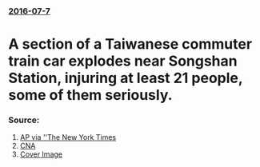 ### [2016-07-7](/news/2016/07/7/index.md)

# A section of a Taiwanese commuter train car explodes near Songshan Station, injuring at least 21 people, some of them seriously. 




### Source:

1. [AP via ''The New York Times](http://www.nytimes.com/aponline/2016/07/07/world/asia/ap-as-taiwan-train-blast.html?_r=0)
2. [CNA](http://focustaiwan.tw/news/asoc/201607070032.aspx)
2. [Cover Image](http://img5.cna.com.tw/Eng/WebEngPhotos//CEP/20160707/201607070032t0001.jpg)
